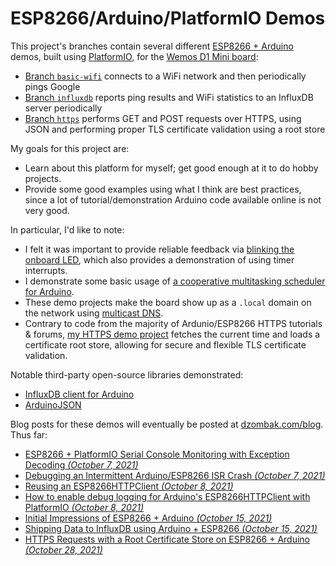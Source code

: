 # ESP8266/Arduino/PlatformIO Demos

This project's branches contain several different [ESP8266 + Arduino](https://arduino-esp8266.readthedocs.io/en/latest/) demos, built using [PlatformIO](https://platformio.org), for the [Wemos D1 Mini board](https://www.wemos.cc/en/latest/d1/d1_mini.html):

- [Branch `basic-wifi`](https://github.com/cdzombak/esp8266-basic-wifi/tree/basic-wifi) connects to a WiFi network and then periodically pings Google
- [Branch `influxdb`](https://github.com/cdzombak/esp8266-basic-wifi/tree/influxdb) reports ping results and WiFi statistics to an InfluxDB server periodically
- [Branch `https`](https://github.com/cdzombak/esp8266-basic-wifi/tree/https) performs GET and POST requests over HTTPS, using JSON and performing proper TLS certificate validation using a root store

My goals for this project are:

- Learn about this platform for myself; get good enough at it to do hobby projects.
- Provide some good examples using what I think are best practices, since a lot of tutorial/demonstration Arduino code available online is not very good.

In particular, I'd like to note:

- I felt it was important to provide reliable feedback via [blinking the onboard LED](https://github.com/cdzombak/esp8266-basic-wifi/blob/basic-wifi/src/led.cpp), which also provides a demonstration of using timer interrupts.
- I demonstrate some basic usage of [a cooperative multitasking scheduler for Arduino](https://www.arduino.cc/reference/en/libraries/taskscheduler/).
- These demo projects make the board show up as a `.local` domain on the network using [multicast DNS](http://www.multicastdns.org).
- Contrary to code from the majority of Ardunio/ESP8266 HTTPS tutorials & forums, [my HTTPS demo project](https://github.com/cdzombak/esp8266-basic-wifi/blob/https/src/main.cpp) fetches the current time and loads a certificate root store, allowing for secure and flexible TLS certificate validation.

Notable third-party open-source libraries demonstrated:

- [InfluxDB client for Arduino](https://github.com/cdzombak/esp8266-basic-wifi/blob/influxdb/src/main.cpp)
- [ArduinoJSON](https://github.com/cdzombak/esp8266-basic-wifi/blob/https/src/main.cpp)

Blog posts for these demos will eventually be posted at [dzombak.com/blog](https://www.dzombak.com/blog). Thus far:

- [ESP8266 + PlatformIO Serial Console Monitoring with Exception Decoding *(October 7, 2021)*](https://www.dzombak.com/blog/2021/10/ESP8266-PlatformIO-Serial-Console-Monitoring-with-Exception-Decoding.html)
- [Debugging an Intermittent Arduino/ESP8266 ISR Crash *(October 7, 2021)*](https://www.dzombak.com/blog/2021/10/Debugging-an-Intermittent-Arduino-ESP8266-ISR-Crash.html)
- [Reusing an ESP8266HTTPClient *(October 8, 2021)*](https://www.dzombak.com/blog/2021/10/Reusing-an-ESP8266HTTPClient.html)
- [How to enable debug logging for Arduino's ESP8266HTTPClient with PlatformIO *(October 8, 2021)*](https://www.dzombak.com/blog/2021/10/ESP8266-How-to-enable-debug-logging-for-Arduino-s-ESP8266HTTPClient-with-PlatformIO.html)
- [Initial Impressions of ESP8266 + Arduino *(October 15, 2021)*](https://www.dzombak.com/blog/2021/10/Initial-Impressions-of-ESP8266-Arduino.html)
- [Shipping Data to InfluxDB using Arduino + ESP8266 *(October 15, 2021)*](https://www.dzombak.com/blog/2021/10/Shipping-Data-to-InfluxDB-using-Arduino-ESP8266.html)
- [HTTPS Requests with a Root Certificate Store on ESP8266 + Arduino *(October 28, 2021)*](https://www.dzombak.com/blog/2021/10/HTTPS-Requests-with-a-Root-Certificate-Store-on-ESP8266-Arduino.html)
